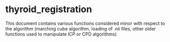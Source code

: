 # thyroid_registration

This document contains various functions considered minor with respect to the algorithm (marching cube algorithm, loading of .nii files, other older functions used to manipulate ICP or CPD algorithms)